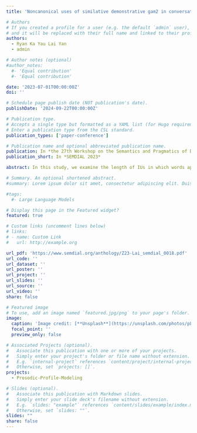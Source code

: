 ```yaml
---
title: 'Noncanonical uses of similative demonstrative gam2 in conversational Cantonese and beyond'

# Authors
# If you created a profile for a user (e.g. the default `admin` user), write the username (folder name) here
# and it will be replaced with their full name and linked to their profile.
authors:
  - Ryan Ka Yau Lai Yan
  - admin

# Author notes (optional)
#author_notes:
  #- 'Equal contribution'
  #- 'Equal contribution'

date: '2023-07-01T00:00:00Z'
doi: ''

# Schedule page publish date (NOT publication's date).
publishDate: '2024-09-22T00:00:00Z'

# Publication type.
# Accepts a single type but formatted as a YAML list (for Hugo requirements).
# Enter a publication type from the CSL standard.
publication_types: ['paper-conference']

# Publication name and optional abbreviated publication name.
publication: In *the 27th Workshop on the Semantics and Pragmatics of Dialogue*
publication_short: In *SEMDIAL 2023*

abstract: In this study, we examine the length of IUs in which words appear and position of words within IUs in the Santa Barbara Corpus of Spoken American English (DuBois et al. 2000), which is manually annotated for IUs based on acoustic cues (DuBois 1992). We find strong systematicity in word distributions across the lexicon, modellable with simple probabilistic models.

# Summary. An optional shortened abstract.
#summary: Lorem ipsum dolor sit amet, consectetur adipiscing elit. Duis posuere tellus ac convallis placerat. Proin tincidunt magna sed ex sollicitudin condimentum.

#tags:
  #- Large Language Models

# Display this page in the Featured widget?
featured: true

# Custom links (uncomment lines below)
# links:
# - name: Custom Link
#   url: http://example.org

url_pdf: 'https://www.semdial.org/anthology/Z23-Lai_semdial_0018.pdf'
url_code: ''
url_dataset: ''
url_poster: ''
url_project: ''
url_slides: ''
url_source: ''
url_video: ''
share: false

# Featured image
# To use, add an image named `featured.jpg/png` to your page's folder.
image:
  caption: 'Image credit: [**Unsplash**](https://unsplash.com/photos/pLCdAaMFLTE)'
  focal_point: ''
  preview_only: false

# Associated Projects (optional).
#   Associate this publication with one or more of your projects.
#   Simply enter your project's folder or file name without extension.
#   E.g. `internal-project` references `content/project/internal-project/index.md`.
#   Otherwise, set `projects: []`.
projects:
  - Prosodic-Profile-Modeling

# Slides (optional).
#   Associate this publication with Markdown slides.
#   Simply enter your slide deck's filename without extension.
#   E.g. `slides: "example"` references `content/slides/example/index.md`.
#   Otherwise, set `slides: ""`.
slides: ""
share: false
---
```

